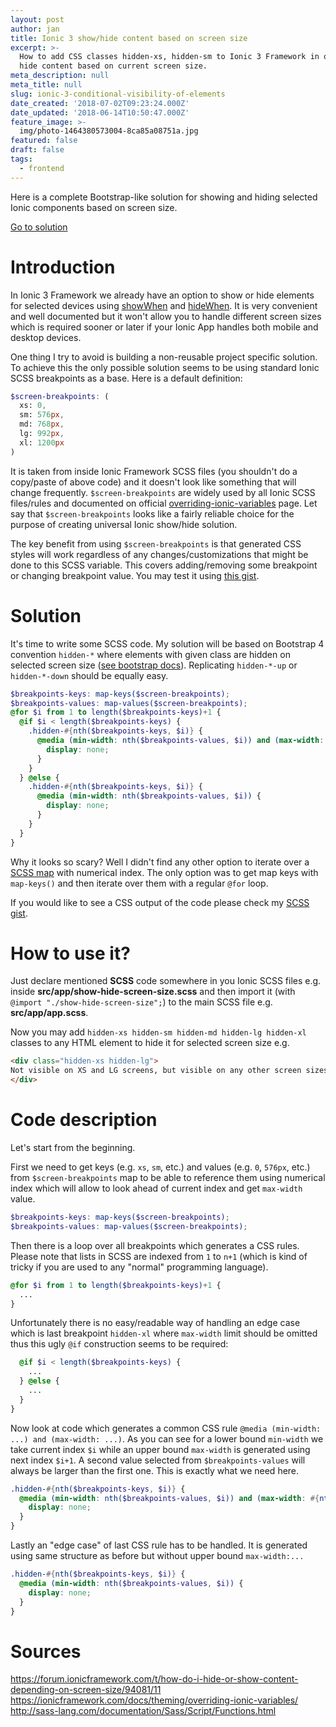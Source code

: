 ```yaml
---
layout: post
author: jan
title: Ionic 3 show/hide content based on screen size
excerpt: >-
  How to add CSS classes hidden-xs, hidden-sm to Ionic 3 Framework in order to
  hide content based on current screen size.
meta_description: null
meta_title: null
slug: ionic-3-conditional-visibility-of-elements
date_created: '2018-07-02T09:23:24.000Z'
date_updated: '2018-06-14T10:50:47.000Z'
feature_image: >-
  img/photo-1464380573004-8ca85a08751a.jpg
featured: false
draft: false
tags:
  - frontend
---
```

Here is a complete Bootstrap-like solution for showing and hiding selected Ionic components based on screen size.

[Go to solution](#solution)
# Introduction
In Ionic 3 Framework we already have an option to show or hide elements for selected devices using [showWhen](https://ionicframework.com/docs/api/components/show-hide-when/ShowWhen/) and [hideWhen](https://ionicframework.com/docs/api/components/show-hide-when/HideWhen/). It is very convenient and well documented but it won't allow you to handle different screen sizes which is required sooner or later if your Ionic App handles both mobile and desktop devices.

One thing I try to avoid is building a non-reusable project specific solution. To achieve this the only possible solution seems to be using standard Ionic SCSS breakpoints as a base. Here is a default definition:
```scss
$screen-breakpoints: (
  xs: 0,
  sm: 576px,
  md: 768px,
  lg: 992px,
  xl: 1200px
)
```
It is taken from inside Ionic Framework SCSS files (you shouldn't do a copy/paste of above code) and it doesn't look like something that will change frequently. `$screen-breakpoints` are widely used by all Ionic SCSS files/rules and documented on official [overriding-ionic-variables](https://ionicframework.com/docs/theming/overriding-ionic-variables/) page. Let say that `$screen-breakpoints` looks like a fairly reliable choice for the purpose of creating universal Ionic show/hide solution.

The key benefit from using `$screen-breakpoints` is that generated CSS styles will work regardless of any changes/customizations that might be done to this SCSS variable. This covers adding/removing some breakpoint or changing breakpoint value. You may test it using [this gist](https://www.sassmeister.com/gist/d2af1ee566d454337663caa4b462c9b).

# Solution
It's time to write some SCSS code. My solution will be based on Bootstrap 4 convention `hidden-*` where elements with given class are hidden on selected screen size ([see bootstrap docs](https://v4-alpha.getbootstrap.com/layout/responsive-utilities/#available-classes)). Replicating `hidden-*-up` or `hidden-*-down` should be equally easy.

```scss
$breakpoints-keys: map-keys($screen-breakpoints);
$breakpoints-values: map-values($screen-breakpoints);
@for $i from 1 to length($breakpoints-keys)+1 {
  @if $i < length($breakpoints-keys) {
    .hidden-#{nth($breakpoints-keys, $i)} {
      @media (min-width: nth($breakpoints-values, $i)) and (max-width: #{nth($breakpoints-values, $i+1)}) {
        display: none;
      }
    }
  } @else {
    .hidden-#{nth($breakpoints-keys, $i)} {
      @media (min-width: nth($breakpoints-values, $i)) {
        display: none;
      }
    }
  }
}
```
Why it looks so scary? Well I didn't find any other option to iterate over a [SCSS map](http://sass-lang.com/documentation/Sass/Script/Functions.html) with numerical index. The only option was to get map keys with `map-keys()` and then iterate over them with a regular `@for` loop.

If you would like to see a CSS output of the code please check my [SCSS gist](https://www.sassmeister.com/gist/d2af1ee566d454337663caa4b462c9ba).

# How to use it?
Just declare mentioned **SCSS** code somewhere in you Ionic SCSS files e.g. inside **src/app/show-hide-screen-size.scss** and then import it (with `@import "./show-hide-screen-size";`) to the main SCSS file e.g. **src/app/app.scss**.

Now you may add `hidden-xs hidden-sm hidden-md hidden-lg hidden-xl` classes to any HTML element to hide it for selected screen size e.g.
```html
<div class="hidden-xs hidden-lg">
Not visible on XS and LG screens, but visible on any other screen sizes
</div>
```

# Code description
Let's start from the beginning.

First we need to get keys (e.g. `xs`, `sm`, etc.) and values (e.g. `0`, `576px`, etc.) from `$screen-breakpoints` map to be able to reference them using numerical index which will allow to look ahead of current index and get `max-width` value.
```scss
$breakpoints-keys: map-keys($screen-breakpoints);
$breakpoints-values: map-values($screen-breakpoints);
```

Then there is a loop over all breakpoints which generates a CSS rules. Please note that lists in SCSS are indexed from `1` to `n+1` (which is kind of tricky if you are used to any "normal" programming language).
```scss
@for $i from 1 to length($breakpoints-keys)+1 {
  ...
}
```

Unfortunately there is no easy/readable way of handling an edge case which is last breakpoint `hidden-xl` where `max-width` limit should be omitted thus this ugly `@if` construction seems to be required:
```scss
  @if $i < length($breakpoints-keys) {
    ...
  } @else {
    ...
  }
}
```

Now look at code which generates a common CSS rule `@media (min-width: ...) and (max-width: ...)`. As you can see for a lower bound `min-width` we take current index `$i` while an upper bound `max-width` is generated using next index `$i+1`. A second value selected from `$breakpoints-values` will always be larger than the first one. This is exactly what we need here.
```scss
.hidden-#{nth($breakpoints-keys, $i)} {
  @media (min-width: nth($breakpoints-values, $i)) and (max-width: #{nth($breakpoints-values, $i+1)}) {
    display: none;
  }
}
```

Lastly an "edge case" of last CSS rule has to be handled. It is generated using same structure as before but without upper bound `max-width:...`
```scss
.hidden-#{nth($breakpoints-keys, $i)} {
  @media (min-width: nth($breakpoints-values, $i)) {
    display: none;
  }
}
```

# Sources
https://forum.ionicframework.com/t/how-do-i-hide-or-show-content-depending-on-screen-size/94081/11
https://ionicframework.com/docs/theming/overriding-ionic-variables/
http://sass-lang.com/documentation/Sass/Script/Functions.html
